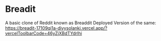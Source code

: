 # Breadit
A basic clone of Reddit known as Breaddit
Deployed Version of the same:
https://breadit-17109qi1a-divysolanki.vercel.app/?vercelToolbarCode=46yZjXBdTYdrlhi
